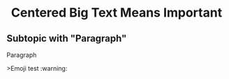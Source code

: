 <h1 align="center">Centered Big Text Means Important</h1>
<h2>Subtopic with "Paragraph"</h2>
<p>Paragraph</p>
>Emoji test :warning:


